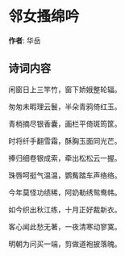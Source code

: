 # 邻女搔绵吟

**作者**: 华岳

## 诗词内容

闲窗日上三竿竹，窗下娇娥整轮辐。

匆匆未暇理云鬟，半朵青鸦倚红玉。

青梢摘尽银香囊，画栏平倚斑筠筐。

时将纤手翻雪霜，酥胸玉面同光芒。

捧归细卷银成索，牵出松松云一握。

珠唇呵挺气温温，鹦觜踏车声络络。

今年莫怪功绩稀，阿奶勒绣鸳鸯帏。

如今织出秋江练，十月正好裁新衣。

客心闻此愁无著，一夜清寒动寥寞。

明朝为问买一端，剪做道袍披落魄。

